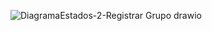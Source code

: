 ![DiagramaEstados-2-Registrar Grupo drawio](https://github.com/amezcua04s/FCA-Proyecto-OO-01/assets/125850397/69e293fe-95b6-42c4-9dd5-1dae94695386)
